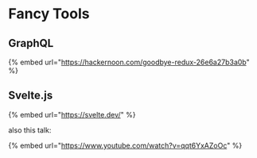 # Fancy Tools

## GraphQL

{% embed url="https://hackernoon.com/goodbye-redux-26e6a27b3a0b" %}

## Svelte.js

{% embed url="https://svelte.dev/" %}

also this talk:

{% embed url="https://www.youtube.com/watch?v=qqt6YxAZoOc" %}



